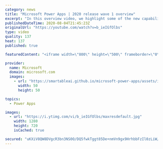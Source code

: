 ```yaml
---
category: news
title: "Microsoft Power Apps | 2020 release wave 1 overview"
excerpt: "In this overview video, we highlight some of the new capabilities included in the latest update to Microsoft Power Apps.      Here are the capabilities covered:     UI enhancements       • Save is always visible       • Chart formatting  Grid user experience enhancements       • Conditional search  "
publishedDateTime: 2020-08-04T21:45:23Z
originalUrl: "https://youtube.com/watch?v=b_ieIGfOlbs"
type: video
quality: 137
heat: 137
published: true

featuredContent: "<iframe width=\"800\" height=\"500\" frameborder=\"0\" src=\"https://www.youtube.com/embed/b_ieIGfOlbs\" allow=\"accelerometer; autoplay; encrypted-media; gyroscope; picture-in-picture\" allowfullscreen></iframe>"

provider:
  name: Microsoft
  domain: microsoft.com
  images:
    - url: "https://smartableai.github.io/microsoft-power-apps/assets/images/organizations/microsoft.com-50x50.jpg"
      width: 50
      height: 50

topics:
  - Power Apps

images:
  - url: "https://i.ytimg.com/vi/b_ieIGfOlbs/maxresdefault.jpg"
    width: 1280
    height: 720
    isCached: true

secured: "uKXiV8QW8DVgcR3bn3NS0O/DQ5fwkTggt85De+nmVn9gx9HrhbbFzIl0zLiW/HlkS/NU4sHn/20g7+/SsKAwu1gPuXmgTZAuhkdwZLocHR8r3MZacYloeRzhn2bGnJ8UnnMvX3C3aJxYHI0OHdTancbhe/ELrxJBZaTu/ILDhG54796k/xeSip+3KH7aUhxAAT8MUV96et556gAVd3iX5r8Vg9s5PyLJP+GM59N51PTVN9tGCV6Nh96fu1lBlgZGlmnWOpnsLvLyUl9ERPs6sLoqXPO0pW5SCEAiSHW/sc+ZZxkGABVkabYpsXvLqwXFVaJpLCGYMoGWmT++qa3B0qBARqQc+qvk1wnvPAX/l/hCtW1HgHfVwdd+o8TUEWkWkRGsUGKHtmtoPraWUmjzweUJuvUBLQtsfCGhwG3ePQMpIYciPDEfyab5moWgMMdE;utR4ZOH6hIHdGRPzERwTXw=="
---
```


